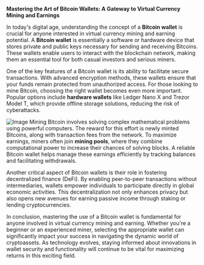 **Mastering the Art of Bitcoin Wallets: A Gateway to Virtual Currency Mining and Earnings**

In today's digital age, understanding the concept of a **Bitcoin wallet** is crucial for anyone interested in virtual currency mining and earning potential. A **Bitcoin wallet** is essentially a software or hardware device that stores private and public keys necessary for sending and receiving Bitcoins. These wallets enable users to interact with the blockchain network, making them an essential tool for both casual investors and serious miners.

One of the key features of a Bitcoin wallet is its ability to facilitate secure transactions. With advanced encryption methods, these wallets ensure that your funds remain protected from unauthorized access. For those looking to mine Bitcoin, choosing the right wallet becomes even more important. Popular options include **hardware wallets** like Ledger Nano X and Trezor Model T, which provide offline storage solutions, reducing the risk of cyberattacks.


![Image](https://github.com/user-attachments/assets/31692037-0104-4703-abd1-696b6a7dd41b)
Mining Bitcoin involves solving complex mathematical problems using powerful computers. The reward for this effort is newly minted Bitcoins, along with transaction fees from the network. To maximize earnings, miners often join **mining pools**, where they combine computational power to increase their chances of solving blocks. A reliable Bitcoin wallet helps manage these earnings efficiently by tracking balances and facilitating withdrawals.

Another critical aspect of Bitcoin wallets is their role in fostering decentralized finance (DeFi). By enabling peer-to-peer transactions without intermediaries, wallets empower individuals to participate directly in global economic activities. This decentralization not only enhances privacy but also opens new avenues for earning passive income through staking or lending cryptocurrencies.

In conclusion, mastering the use of a Bitcoin wallet is fundamental for anyone involved in virtual currency mining and earning. Whether you're a beginner or an experienced miner, selecting the appropriate wallet can significantly impact your success in navigating the dynamic world of cryptoassets. As technology evolves, staying informed about innovations in wallet security and functionality will continue to be vital for maximizing returns in this exciting field.